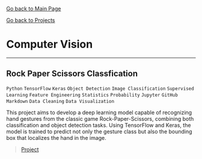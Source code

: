 [Go back to Main Page](https://vpy7.github.io/Portfolio/)

[Go back to Projects](https://vpy7.github.io/Portfolio/Projects.html)

# Computer Vision

---

## Rock Paper Scissors Classfication 

`Python` `TensorFlow` `Keras` `Object Detection` `Image Classification` `Supervised Learning` `Feature Engineering` `Statistics` `Probability` `Jupyter` `GitHub` `Markdown` `Data Cleaning` `Data Visualization`

This project aims to develop a deep learning model capable of recognizing hand gestures from the classic game Rock-Paper-Scissors, combining both classification and object detection tasks. Using TensorFlow and Keras, the model is trained to predict not only the gesture class but also the bounding box that localizes the hand in the image.

> [Project](https://github.com/Vpy7/Jupyter-Analysis-Collection/tree/main/Vision/Rock%20Paper%20Scissors%20Classfication)

